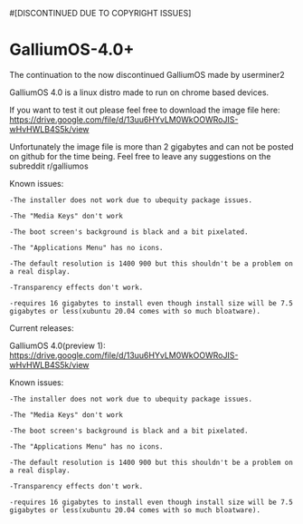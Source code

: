 #[DISCONTINUED DUE TO COPYRIGHT ISSUES]
# GalliumOS-4.0+
The continuation to the now discontinued GalliumOS made by userminer2

GalliumOS 4.0 is a linux distro made to run on chrome based devices.

If you want to test it out please feel free to download the image file here:
https://drive.google.com/file/d/13uu6HYvLM0WkOOWRoJIS-wHvHWLB4S5k/view

Unfortunately the image file is more than 2 gigabytes and can not be posted on github for the time being.
Feel free to leave any suggestions on the subreddit r/galliumos



Known issues:

    -The installer does not work due to ubequity package issues.
  
    -The "Media Keys" don't work
  
    -The boot screen's background is black and a bit pixelated.
  
    -The "Applications Menu" has no icons.
  
    -The default resolution is 1400 900 but this shouldn't be a problem on a real display.
  
    -Transparency effects don't work.
    
    -requires 16 gigabytes to install even though install size will be 7.5 gigabytes or less(xubuntu 20.04 comes with so much bloatware).



Current releases:

GalliumOS 4.0(preview 1):
https://drive.google.com/file/d/13uu6HYvLM0WkOOWRoJIS-wHvHWLB4S5k/view

Known issues:

    -The installer does not work due to ubequity package issues.
  
    -The "Media Keys" don't work
  
    -The boot screen's background is black and a bit pixelated.
  
    -The "Applications Menu" has no icons.
  
    -The default resolution is 1400 900 but this shouldn't be a problem on a real display.
  
    -Transparency effects don't work.

    -requires 16 gigabytes to install even though install size will be 7.5 gigabytes or less(xubuntu 20.04 comes with so much bloatware).
